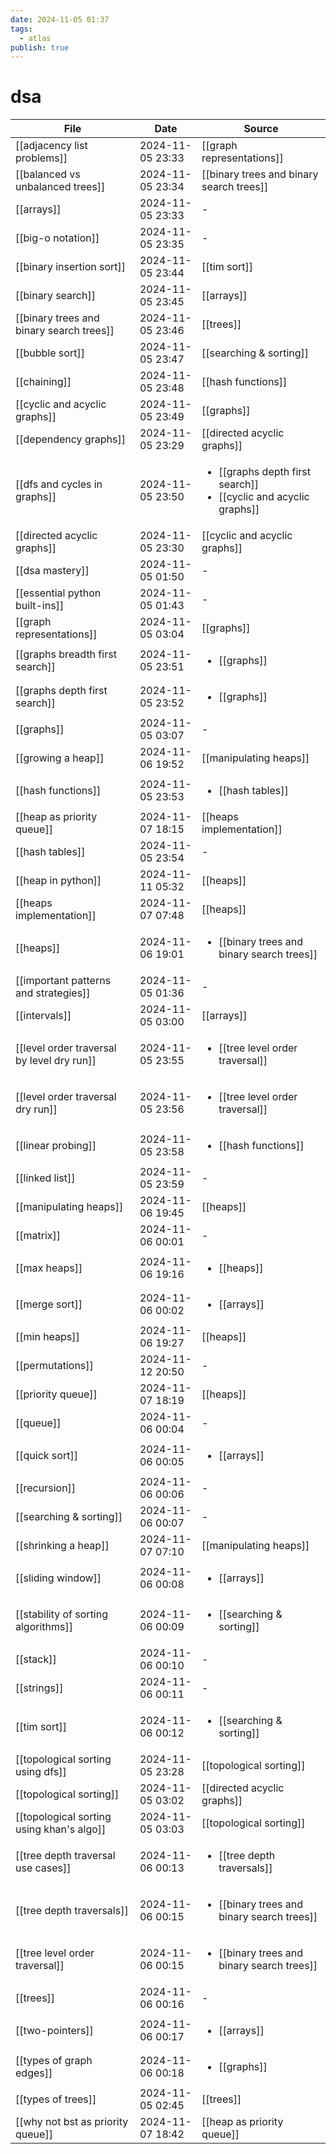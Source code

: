 ```yaml
---
date: 2024-11-05 01:37
tags:
  - atlas
publish: true
---
```

# dsa

<!-- QueryToSerialize: TABLE date as "Date", sources as "Source" FROM "content/🥷🏽 jutsus" WHERE contains(tags, "dsa") -->
<!-- SerializedQuery: TABLE date as "Date", sources as "Source" FROM "content/🥷🏽 jutsus" WHERE contains(tags, "dsa") -->

| File                                                                                                      | Date             | Source                                                                                                                                                                                      |
| --------------------------------------------------------------------------------------------------------- | ---------------- | ------------------------------------------------------------------------------------------------------------------------------------------------------------------------------------------- |
| [[adjacency list problems]]                               | 2024-11-05 23:33 | [[graph representations]]                                                                                                                     |
| [[balanced vs unbalanced trees]]                     | 2024-11-05 23:34 | [[binary trees and binary search trees]]                                                                                       |
| [[arrays]]                                                                 | 2024-11-05 23:33 | \-                                                                                                                                                                                          |
| [[big-o notation]]                                                 | 2024-11-05 23:35 | \-                                                                                                                                                                                          |
| [[binary insertion sort]]                                   | 2024-11-05 23:44 | [[tim sort]]                                                                                                                                               |
| [[binary search]]                                                   | 2024-11-05 23:45 | [[arrays]]                                                                                                                                                   |
| [[binary trees and binary search trees]]     | 2024-11-05 23:46 | [[trees]]                                                                                                                                                     |
| [[bubble sort]]                                                       | 2024-11-05 23:47 | [[searching & sorting]]                                                                                                                         |
| [[chaining]]                                                             | 2024-11-05 23:48 | [[hash functions]]                                                                                                                                   |
| [[cyclic and acyclic graphs]]                           | 2024-11-05 23:49 | [[graphs]]                                                                                                                                                   |
| [[dependency graphs]]                                           | 2024-11-05 23:29 | [[directed acyclic graphs]]                                                                                                                 |
| [[dfs and cycles in graphs]]                             | 2024-11-05 23:50 | <ul><li>[[graphs depth first search]]</li><li>[[cyclic and acyclic graphs]]</li></ul> |
| [[directed acyclic graphs]]                               | 2024-11-05 23:30 | [[cyclic and acyclic graphs]]                                                                                                             |
| [[dsa mastery]]                                                       | 2024-11-05 01:50 | \-                                                                                                                                                                                          |
| [[essential python built-ins]]                         | 2024-11-05 01:43 | \-                                                                                                                                                                                          |
| [[graph representations]]                                   | 2024-11-05 03:04 | [[graphs]]                                                                                                                                                   |
| [[graphs breadth first search]]                       | 2024-11-05 23:51 | <ul><li>[[graphs]]</li></ul>                                                                                                                                |
| [[graphs depth first search]]                           | 2024-11-05 23:52 | <ul><li>[[graphs]]</li></ul>                                                                                                                                |
| [[graphs]]                                                                 | 2024-11-05 03:07 | \-                                                                                                                                                                                          |
| [[growing a heap]]                                                 | 2024-11-06 19:52 | [[manipulating heaps]]                                                                                                                           |
| [[hash functions]]                                                 | 2024-11-05 23:53 | <ul><li>[[hash tables]]</li></ul>                                                                                                                      |
| [[heap as priority queue]]                                 | 2024-11-07 18:15 | [[heaps implementation]]                                                                                                                       |
| [[hash tables]]                                                       | 2024-11-05 23:54 | \-                                                                                                                                                                                          |
| [[heap in python]]                                                 | 2024-11-11 05:32 | [[heaps]]                                                                                                                                                     |
| [[heaps implementation]]                                     | 2024-11-07 07:48 | [[heaps]]                                                                                                                                                     |
| [[heaps]]                                                                   | 2024-11-06 19:01 | <ul><li>[[binary trees and binary search trees]]</li></ul>                                                                    |
| [[important patterns and strategies]]           | 2024-11-05 01:36 | \-                                                                                                                                                                                          |
| [[intervals]]                                                           | 2024-11-05 03:00 | [[arrays]]                                                                                                                                                   |
| [[level order traversal by level dry run]] | 2024-11-05 23:55 | <ul><li>[[tree level order traversal]]</li></ul>                                                                                        |
| [[level order traversal dry run]]                   | 2024-11-05 23:56 | <ul><li>[[tree level order traversal]]</li></ul>                                                                                        |
| [[linear probing]]                                                 | 2024-11-05 23:58 | <ul><li>[[hash functions]]</li></ul>                                                                                                                |
| [[linked list]]                                                       | 2024-11-05 23:59 | \-                                                                                                                                                                                          |
| [[manipulating heaps]]                                         | 2024-11-06 19:45 | [[heaps]]                                                                                                                                                     |
| [[matrix]]                                                                 | 2024-11-06 00:01 | \-                                                                                                                                                                                          |
| [[max heaps]]                                                           | 2024-11-06 19:16 | <ul><li>[[heaps]]</li></ul>                                                                                                                                  |
| [[merge sort]]                                                         | 2024-11-06 00:02 | <ul><li>[[arrays]]</li></ul>                                                                                                                                |
| [[min heaps]]                                                           | 2024-11-06 19:27 | [[heaps]]                                                                                                                                                     |
| [[permutations]]                                                     | 2024-11-12 20:50 | \-                                                                                                                                                                                          |
| [[priority queue]]                                                 | 2024-11-07 18:19 | [[heaps]]                                                                                                                                                     |
| [[queue]]                                                                   | 2024-11-06 00:04 | \-                                                                                                                                                                                          |
| [[quick sort]]                                                         | 2024-11-06 00:05 | <ul><li>[[arrays]]</li></ul>                                                                                                                                |
| [[recursion]]                                                           | 2024-11-06 00:06 | \-                                                                                                                                                                                          |
| [[searching & sorting]]                                       | 2024-11-06 00:07 | \-                                                                                                                                                                                          |
| [[shrinking a heap]]                                             | 2024-11-07 07:10 | [[manipulating heaps]]                                                                                                                           |
| [[sliding window]]                                                 | 2024-11-06 00:08 | <ul><li>[[arrays]]</li></ul>                                                                                                                                |
| [[stability of sorting algorithms]]               | 2024-11-06 00:09 | <ul><li>[[searching & sorting]]</li></ul>                                                                                                      |
| [[stack]]                                                                   | 2024-11-06 00:10 | \-                                                                                                                                                                                          |
| [[strings]]                                                               | 2024-11-06 00:11 | \-                                                                                                                                                                                          |
| [[tim sort]]                                                             | 2024-11-06 00:12 | <ul><li>[[searching & sorting]]</li></ul>                                                                                                      |
| [[topological sorting using dfs]]                   | 2024-11-05 23:28 | [[topological sorting]]                                                                                                                         |
| [[topological sorting]]                                       | 2024-11-05 03:02 | [[directed acyclic graphs]]                                                                                                                 |
| [[topological sorting using khan's algo]]   | 2024-11-05 03:03 | [[topological sorting]]                                                                                                                         |
| [[tree depth traversal use cases]]                 | 2024-11-06 00:13 | <ul><li>[[tree depth traversals]]</li></ul>                                                                                                  |
| [[tree depth traversals]]                                   | 2024-11-06 00:15 | <ul><li>[[binary trees and binary search trees]]</li></ul>                                                                    |
| [[tree level order traversal]]                         | 2024-11-06 00:15 | <ul><li>[[binary trees and binary search trees]]</li></ul>                                                                    |
| [[trees]]                                                                   | 2024-11-06 00:16 | \-                                                                                                                                                                                          |
| [[two-pointers]]                                                     | 2024-11-06 00:17 | <ul><li>[[arrays]]</li></ul>                                                                                                                                |
| [[types of graph edges]]                                     | 2024-11-06 00:18 | <ul><li>[[graphs]]</li></ul>                                                                                                                                |
| [[types of trees]]                                                 | 2024-11-05 02:45 | [[trees]]                                                                                                                                                     |
| [[why not bst as priority queue]]                   | 2024-11-07 18:42 | [[heap as priority queue]]                                                                                                                   |
<!-- SerializedQuery END -->

